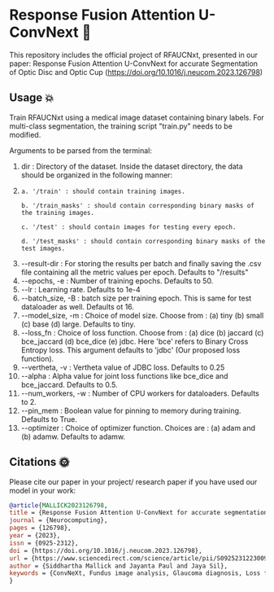 # Response Fusion Attention U-ConvNext 🚀
This repository includes the official project of RFAUCNxt, presented in our paper: Response Fusion Attention U-ConvNext for accurate Segmentation of Optic Disc and Optic Cup (https://doi.org/10.1016/j.neucom.2023.126798) 


## Usage 💥

Train RFAUCNxt using a medical image dataset containing binary labels. For multi-class segmentation, the training script "train.py" needs to be modified.

Arguments to be parsed from the terminal:

1. dir : Directory of the dataset. Inside the dataset directory, the data should be organized in the following manner:
2. 
   ```raw
   a. '/train' : should contain training images.
   
   b. '/train_masks' : should contain corresponding binary masks of the training images.

   c. '/test' : should contain images for testing every epoch.

   d. '/test_masks' : should contain corresponding binary masks of the test images.
   ```
3. --result-dir : For storing the results per batch and finally saving the .csv file containing all the metric values per epoch. Defaults to "/results"
4. --epochs, -e : Number of training epochs. Defaults to 50.
5. --lr : Learning rate. Defaults to 1e-4
6. --batch_size, -B : batch size per training epoch. This is same for test dataloader as well. Defaults ot 16.
7. --model_size, -m :  Choice of model size. Choose from : (a) tiny (b) small (c) base (d) large. Defaults to tiny.
8. --loss_fn : Choice of loss function. Choose from : (a) dice (b) jaccard (c) bce_jaccard (d) bce_dice (e) jdbc. Here 'bce' refers to Binary Cross Entropy loss. This argument defaults to 'jdbc' (Our proposed loss function).
9. --vertheta, -v : Vertheta value of JDBC loss. Defaults to 0.25
10. --alpha : Alpha value for joint loss functions like bce_dice and bce_jaccard. Defaults to 0.5.
11. --num_workers, -w : Number of CPU workers for dataloaders. Defaults to 2.
12. --pin_mem : Boolean value for pinning to memory during training. Defaults to True.
13. --optimizer : Choice of optimizer function. Choices are : (a) adam and (b) adamw. Defaults to adamw.
    
## Citations 🌞

Please cite our paper in your project/ research paper if you have used our model in your work: 

```bibtex
@article{MALLICK2023126798,
title = {Response Fusion Attention U-ConvNext for accurate segmentation of optic disc and optic cup},
journal = {Neurocomputing},
pages = {126798},
year = {2023},
issn = {0925-2312},
doi = {https://doi.org/10.1016/j.neucom.2023.126798},
url = {https://www.sciencedirect.com/science/article/pii/S0925231223009219},
author = {Siddhartha Mallick and Jayanta Paul and Jaya Sil},
keywords = {ConvNeXt, Fundus image analysis, Glaucoma diagnosis, Loss function, Semantic segmentation, U-Net}
}
```


